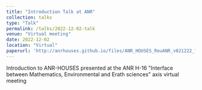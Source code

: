 ```yaml
---
title: "Introduction Talk at ANR"
collection: talks
type: "Talk"
permalink: /talks/2022-12-02-talk
venue: "Virtual meeting"
date: 2022-12-02
location: "Virtual"
paperurl: 'http://anrhouses.github.io/files/ANR_HOUSES_ReuANR_v021222_final.pdf'
---
```

Introduction to ANR-HOUSES presented at the ANR H-16 "Interface between Mathematics, Environmental and Erath sciences" axis virtual meeting
